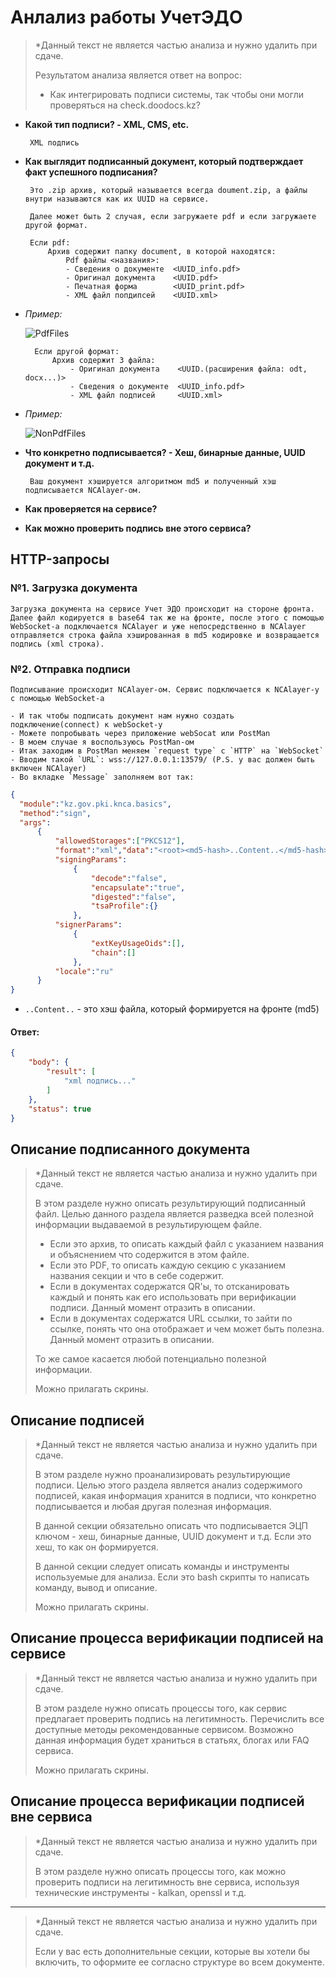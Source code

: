 # Анлализ работы УчетЭДО

> \*Данный текст не является частью анализа и нужно удалить при сдаче.
> 
> Результатом анализа является ответ на вопрос:
> - Как интегрировать подписи системы, так чтобы они могли проверяться на check.doodocs.kz?
>

 - **Какой тип подписи? - XML, CMS, etc.**
	
		XML подпись

 - **Как выглядит подписанный документ, который подтверждает факт успешного подписания?**
		
		Это .zip архив, который называется всегда doument.zip, а файлы внутри называются как их UUID на сервисе.

  		Далее может быть 2 случая, если загружаете pdf и если загружаете другой формат.

		Если pdf:
			Архив содержит папку document, в которой находятся:
				Pdf файлы <названия>: 
				- Сведения о документе  <UUID_info.pdf>
				- Оригинал документа	<UUID.pdf>
				- Печатная форма 		<UUID_print.pdf>
				- XML файл попдипсей 	<UUID.xml>
- _Пример:_

	![PdfFiles](filesUchetEdo.png)

		Если другой формат:
			Архив содержит 3 файла:
				- Оригинал документа	<UUID.(расширения файла: odt, docx...)>
				- Сведения о документе  <UUID_info.pdf>
				- XML файл подписей		<UUID.xml>
- _Пример:_

	![NonPdfFiles](NonPdfFiles.png)
			
 - **Что конкретно подписывается? - Хеш, бинарные данные, UUID документ и т.д.**
		
		Ваш документ хэшируется алгоритмом md5 и полученный хэш подписывается NCAlayer-ом.

 - **Как проверяется на сервисе?**
 - **Как можно проверить подпись вне этого сервиса?**

	
## HTTP-запросы

### №1. Загрузка документа

	Загрузка документа на сервисе Учет ЭДО происходит на стороне фронта. Далее файл кодируется в base64 так же на фронте, после этого с помощью WebSocket-а подключается NCAlayer и уже непосредственно в NCAlayer отправляется строка файла хэшированная в md5 кодировке и возвращается подпись (xml строка).

### №2. Отправка подписи

	Подписывание происходит NCAlayer-ом. Сервис подключается к NCAlayer-у с помощью WebSocket-а 

	- И так чтобы подписать документ нам нужно создать подключение(connect) к webSocket-у
	- Можете попробывать через приложение webSocat или PostMan
	- В моем случае я воспользуюсь PostMan-ом
	- Итак заходим в PostMan меняем `request type` с `HTTP` на `WebSocket`
	- Вводим такой `URL`: wss://127.0.0.1:13579/ (P.S. у вас должен быть включен NCAlayer)
	- Во вкладке `Message` заполняем вот так:

  ```json
 {
	"module":"kz.gov.pki.knca.basics",
	"method":"sign",
	"args":
		{
			"allowedStorages":["PKCS12"],
			"format":"xml","data":"<root><md5-hash>..Content..</md5-hash></root>",
			"signingParams":
				{
					"decode":"false",
					"encapsulate":"true",
					"digested":"false",
					"tsaProfile":{}
				},
			"signerParams":
				{
					"extKeyUsageOids":[],
					"chain":[]
				},
			"locale":"ru"
		}
}
  ```
- `..Content..` - это хэш файла, который формируется на фронте (md5)

#### Ответ:

```json
{
    "body": {
        "result": [
            "xml подпись..."
        ]
    },
    "status": true
}
```

## Описание подписанного документа

> \*Данный текст не является частью анализа и нужно удалить при сдаче.
> 
> В этом разделе нужно описать результирующий подписанный файл. Целью данного раздела является разведка всей полезной информации выдаваемой в результирующем файле.
> 
> - Если это архив, то описать каждый файл с указанием названия и объяснением что содержится в этом файле.
> - Если это PDF, то описать каждую секцию с указанием названия секции и что в себе содержит.
> - Если в документах содержатся QR'ы, то отсканировать каждый и понять как его использовать при верификации подписи. Данный момент отразить в описании.
> - Если в документах содержатся URL ссылки, то зайти по ссылке, понять что она отображает и чем может быть полезна. Данный момент отразить в описании.
> 
> То же самое касается любой потенциально полезной информации.
>  
>  Можно прилагать скрины.

## Описание подписей

> \*Данный текст не является частью анализа и нужно удалить при сдаче.
> 
> В этом разделе нужно проанализировать результирующие подписи. Целью этого раздела является анализ содержимого подписей, какая информация хранится в подписи, что конкретно подписывается и любая другая полезная информация.
>
> В данной секции обязательно описать что подписывается ЭЦП ключом - хеш, бинарные данные, UUID документ и т.д. Если это хеш, то как он формируется.
>  
>  В данной секции следует описать команды и инструменты используемые для анализа. Если это bash скрипты то написать команду, вывод и описание.
>   
>  Можно прилагать скрины.

## Описание процесса верификации подписей на сервисе

> \*Данный текст не является частью анализа и нужно удалить при сдаче.
> 
> В этом разделе нужно описать процессы того, как сервис предлагает проверить подпись на легитимность. Перечислить все доступные методы рекомендованные сервисом. Возможно данная информация будет храниться в статьях, блогах или FAQ сервиса.
>  
>  Можно прилагать скрины.

## Описание процесса верификации подписей вне сервиса

> \*Данный текст не является частью анализа и нужно удалить при сдаче.
> 
> В этом разделе нужно описать процессы того, как можно проверить подписи на легитимность вне сервиса, используя технические инструменты - kalkan, openssl и т.д.

---

> \*Данный текст не является частью анализа и нужно удалить при сдаче.
> 
> Если у вас есть дополнительные секции, которые вы хотели бы включить, то оформите ее согласно структуре во всем документе.
